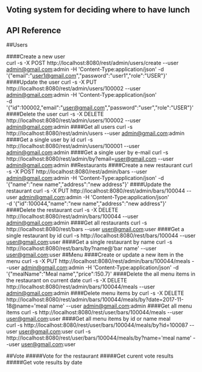 ## Voting system for deciding where to have lunch
## API Reference

##Users 

####Create a new user    
    curl -s -X POST http://localhost:8080/rest/admin/users/create --user admin@gmail.com:admin 
    -H 'Content-Type:application/json' 
    -d '{"email":"user1@gmail.com","password":"user1","role":"USER"}'       
####Update the user
    curl -s -X PUT http://localhost:8080/rest/admin/users/100002 --user admin@gmail.com:admin 
    -H 'Content-Type:application/json'    
    -d '{"id":100002,"email":"user@gmail.com","password":"user","role":"USER"}'
####Delete the user
    curl -s -X DELETE http://localhost:8080/rest/admin/users/100002 --user admin@gmail.com:admin
####Get all users
    curl -s http://localhost:8080/rest/admin/users --user admin@gmail.com:admin
####Get a single user by id
    curl -s http://localhost:8080/rest/admin/users/100001 --user admin@gmail.com:admin
####Get a single user by e-mail
    curl -s http://localhost:8080/rest/admin/by?email=user@gmail.com --user admin@gmail.com:admin
##Restaurants
####Create a new restaurant
    curl -s -X POST http://localhost:8080/rest/admin/bars --user admin@gmail.com:admin 
        -H 'Content-Type:application/json' 
        -d '{"name":"new name","address":"new address"}'
####Update the restaurant
    curl -s -X PUT http://localhost:8080/rest/admin/bars/100044 --user admin@gmail.com:admin 
        -H 'Content-Type:application/json'    
        -d '{"id":100044,"name":"new name","address":"new address"}'
####Delete the restaurant
    curl -s -X DELETE http://localhost:8080/rest/admin/bars/100044 --user admin@gmail.com:admin
####Get all restaurants
    curl -s http://localhost:8080/rest/bars --user user@gmail.com:user
####Get a single restaurant by id
    curl -s http://localhost:8080/rest/bars/100044 --user user@gmail.com:user
####Get a single restaurant by name
    curl -s http://localhost:8080/rest/bars/by?name@'bar name' --user user@gmail.com:user
##Menu
####Create or update a new item in the menu
    curl -s -X PUT http://localhost:8080/rest/admin/bars/100044/meals --user admin@gmail.com:admin 
        -H 'Content-Type:application/json' 
        -d '{"mealName":"Meal name","price":150.7}'
####Delete the all menu items in the restaurant on current date 
    curl -s -X DELETE http://localhost:8080/rest/admin/bars/100044/meals --user admin@gmail.com:admin
####Delete menu items by
    curl -s -X DELETE http://localhost:8080/rest/admin/bars/100044/meals/by?date=2017-11-18@name='meal name' --user admin@gmail.com:admin
####Get all menu items
    curl -s http://localhost:8080/rest/user/bars/100044/meals --user user@gmail.com:user
####Get all menu items by id or name meal  
    curl -s http://localhost:8080/rest/user/bars/100044/meals/by?id=100087 --user user@gmail.com:user
    curl -s http://localhost:8080/rest/user/bars/100044/meals/by?name='meal name' --user user@gmail.com:user

##Vote
#####Vote for the restaurant
#####Get curent vote results
#####Get vote results by date
 
